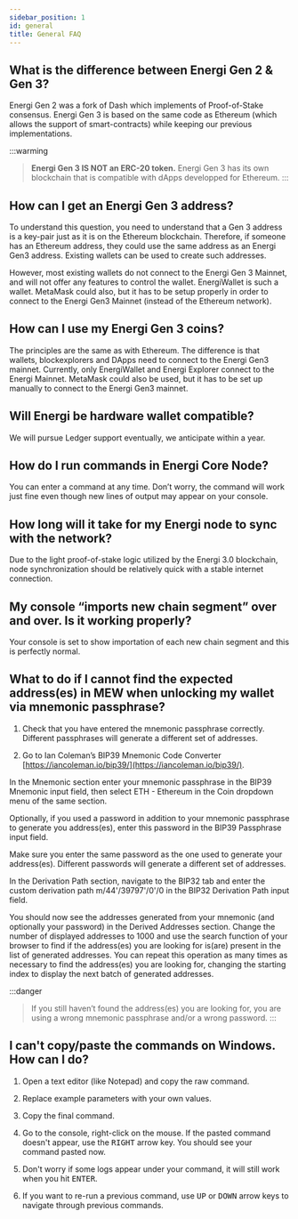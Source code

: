 ```yaml
---
sidebar_position: 1
id: general
title: General FAQ
---
```


## What is the difference between Energi Gen 2 & Gen 3?

Energi Gen 2 was a fork of Dash which implements of Proof-of-Stake consensus.
Energi Gen 3 is based on the same code as Ethereum (which allows the support of smart-contracts) while keeping our previous implementations.

:::warming
> **Energi Gen 3 IS NOT an ERC-20 token.**
> Energi Gen 3 has its own blockchain that is compatible with dApps developped for Ethereum.
:::

## How can I get an Energi Gen 3 address?

To understand this question, you need to understand that a Gen 3 address is a key-pair just as it is on the Ethereum blockchain. Therefore, if someone has an Ethereum address, they could use the same address as an Energi Gen3 address. Existing wallets can be used to create such addresses.

However, most existing wallets do not connect to the Energi Gen 3 Mainnet, and will not offer any features to control the wallet. EnergiWallet is such a wallet. MetaMask could also, but it has to be setup properly in order to connect to the Energi Gen3 Mainnet (instead of the Ethereum network).

## How can I use my Energi Gen 3 coins?

The principles are the same as with Ethereum. The difference is that wallets, blockexplorers and DApps need to connect to the Energi Gen3 mainnet. Currently, only EnergiWallet and Energi Explorer connect to the Energi Mainnet. MetaMask could also be used, but it has to be set up manually to connect to the Energi Gen3 mainnet.

## Will Energi be hardware wallet compatible?

We will pursue Ledger support eventually, we anticipate within a year.

## How do I run commands in Energi Core Node?

You can enter a command at any time. Don’t worry, the command will work just fine even though new lines of output may appear on your console.

## How long will it take for my Energi node to sync with the network?

Due to the light proof-of-stake logic utilized by the Energi 3.0 blockchain, node synchronization should be relatively quick with a stable internet connection.

## My console “imports new chain segment” over and over. Is it working properly?

Your console is set to show importation of each new chain segment and this is perfectly normal.

## What to do if I cannot find the expected address(es) in MEW when unlocking my wallet via mnemonic passphrase?

1. Check that you have entered the mnemonic passphrase correctly. Different passphrases will generate a different set of addresses.

2. Go to Ian Coleman’s BIP39 Mnemonic Code Converter [https://iancoleman.io/bip39/](https://iancoleman.io/bip39/).

In the Mnemonic section enter your mnemonic passphrase in the BIP39 Mnemonic input field, then select ETH - Ethereum in the Coin dropdown menu of the same section.

Optionally, if you used a password in addition to your mnemonic passphrase to generate you address(es), enter this password in the BIP39 Passphrase input field.

Make sure you enter the same password as the one used to generate your address(es). Different passwords will generate a different set of addresses.

In the Derivation Path section, navigate to the BIP32 tab and enter the custom derivation path m/44'/39797'/0'/0 in the BIP32 Derivation Path input field.

You should now see the addresses generated from your mnemonic (and optionally your password) in the Derived Addresses section.
Change the number of displayed addresses to 1000 and use the search function of your browser to find if the address(es) you are looking for is(are) present in the list of generated addresses. You can repeat this operation as many times as necessary to find the address(es) you are looking for, changing the starting index to display the next batch of generated addresses.

:::danger
> If you still haven’t found the address(es) you are looking for, you are using a wrong mnemonic passphrase and/or a wrong password.
:::

## I can't copy/paste the commands on Windows. How can I do?

1. Open a text editor (like Notepad) and copy the raw command.

2. Replace example parameters with your own values.

3. Copy the final command.

4. Go to the console, right-click on the mouse. If the pasted command doesn't appear, use the <kbd>RIGHT</kbd> arrow key. You should see your command pasted now.

5. Don't worry if some logs appear under your command, it will still work when you hit <kbd>ENTER</kbd>.

6. If you want to re-run a previous command, use <kbd>UP</kbd> or <kbd>DOWN</kbd> arrow keys to navigate through previous commands.
